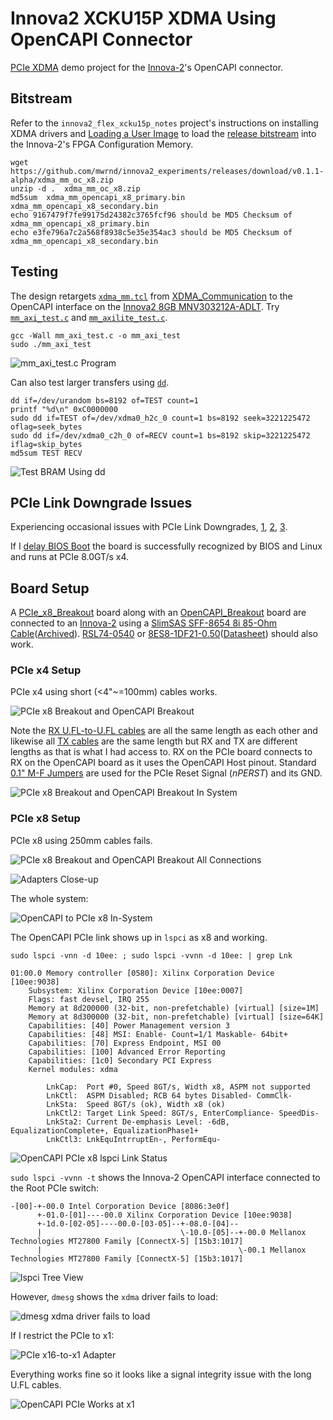 # Innova2 XCKU15P XDMA Using OpenCAPI Connector

[PCIe XDMA](https://docs.xilinx.com/r/en-US/pg195-pcie-dma/Introduction) demo project for the [Innova-2](https://www.nvidia.com/en-us/networking/ethernet/innova-2-flex/)'s OpenCAPI connector.




## Bitstream

Refer to the `innova2_flex_xcku15p_notes` project's instructions on installing XDMA drivers and [Loading a User Image](https://github.com/mwrnd/innova2_flex_xcku15p_notes/#loading-a-user-image) to load the [release bitstream](https://github.com/mwrnd/innova2_experiments/releases) into the Innova-2's FPGA Configuration Memory.

```
wget https://github.com/mwrnd/innova2_experiments/releases/download/v0.1.1-alpha/xdma_mm_oc_x8.zip
unzip -d .  xdma_mm_oc_x8.zip
md5sum  xdma_mm_opencapi_x8_primary.bin  xdma_mm_opencapi_x8_secondary.bin
echo 9167479f7fe99175d24382c3765fcf96 should be MD5 Checksum of xdma_mm_opencapi_x8_primary.bin
echo e3fe796a7c2a568f8938c5e35e354ac3 should be MD5 Checksum of xdma_mm_opencapi_x8_secondary.bin
```




## Testing

The design retargets [`xdma_mm.tcl`](https://github.com/mwrnd/notes/blob/4e1ad75aed96eb8179aa0a412fde77543853141e/XDMA_Communication/xdma_mm.tcl) from [XDMA_Communication](https://github.com/mwrnd/notes/tree/main/XDMA_Communication) to the OpenCAPI interface on the [Innova2 8GB MNV303212A-ADLT](https://github.com/mwrnd/innova2_flex_xcku15p_notes). Try [`mm_axi_test.c`](https://github.com/mwrnd/notes/blob/4e1ad75aed96eb8179aa0a412fde77543853141e/XDMA_Communication/mm_axi_test.c) and [`mm_axilite_test.c`](https://github.com/mwrnd/notes/blob/4e1ad75aed96eb8179aa0a412fde77543853141e/XDMA_Communication/mm_axilite_test.c).

```
gcc -Wall mm_axi_test.c -o mm_axi_test
sudo ./mm_axi_test
```

![mm_axi_test.c Program](https://raw.githubusercontent.com/mwrnd/notes/4e1ad75aed96eb8179aa0a412fde77543853141e/XDMA_Communication/img/mm_axi_test_Run.png)

Can also test larger transfers using [`dd`](https://manpages.ubuntu.com/manpages/trusty/man1/dd.1.html).
```
dd if=/dev/urandom bs=8192 of=TEST count=1
printf "%d\n" 0xC0000000
sudo dd if=TEST of=/dev/xdma0_h2c_0 count=1 bs=8192 seek=3221225472 oflag=seek_bytes
sudo dd if=/dev/xdma0_c2h_0 of=RECV count=1 bs=8192 skip=3221225472 iflag=skip_bytes
md5sum TEST RECV
```

![Test BRAM Using dd](img/BRAM_dd_Test_With_Random_Data.png)




## PCIe Link Downgrade Issues

Experiencing occasional issues with PCIe Link Downgrades, [1](https://support.xilinx.com/s/question/0D54U00007XJ4l1SAD/how-to-change-to-pcie-gen2-x4-lane-or-pcie-gen2-x4-lane-while-operating-in-pcie-gen3-x4-lane?language=en_US), [2](https://support.xilinx.com/s/question/0D54U00007HjpxzSAB/when-placing-a-gen3-x8-configured-pcie-board-into-a-gen4gen5-compatible-x8-slot-link-width-recognition-issue-occurs?language=en_US), [3](https://support.xilinx.com/s/question/0D54U00007950HjSAI/xilinx-pcie-endpoint-is-no-longer-recognized-by-the-system-after-a-warm-reset?language=en_US).

If I [delay BIOS Boot](https://github.com/mwrnd/innova2_flex_xcku15p_notes/tree/c46870c3a3f18e3aa30c7b1572059518458462c1/debug_notes#delay-motherboard-boot-using-reset-capacitor) the board is successfully recognized by BIOS and Linux and runs at PCIe 8.0GT/s x4.




## Board Setup

A [PCIe_x8_Breakout](https://github.com/mwrnd/PCIe_x8_Breakout) board along with an [OpenCAPI_Breakout](https://github.com/mwrnd/OpenCAPI_Breakout) board are connected to an [Innova-2](https://www.nvidia.com/en-us/networking/ethernet/innova-2-flex/) using a 
 [SlimSAS SFF-8654 8i 85-Ohm Cable](https://www.sfpcables.com/24g-internal-slimsas-sff-8654-to-sff-8654-8i-cable-straight-to-90-degree-left-angle-8x-12-sas-4-0-85-ohm-0-5-1-meter)([Archived](https://web.archive.org/web/20210121175017/https://www.sfpcables.com/24g-internal-slimsas-sff-8654-to-sff-8654-8i-cable-straight-to-90-degree-left-angle-8x-12-sas-4-0-85-ohm-0-5-1-meter)). [RSL74-0540](http://www.amphenol-ast.com/v3/en/product_view.aspx?id=235) or [8ES8-1DF21-0.50](https://www.3m.com/3M/en_US/p/d/b5000000278/)([Datasheet](https://multimedia.3m.com/mws/media/1398233O/3m-slimline-twin-ax-assembly-sff-8654-x8-30awg-78-5100-2665-8.pdf)) should also work.




### PCIe x4 Setup

PCIe x4 using short (<4"~=100mm) cables works.

![PCIe x8 Breakout and OpenCAPI Breakout](img/PCIe_and_OpenCAPI_Breakout.jpg)

Note the [RX U.FL-to-U.FL cables](https://www.digikey.com/en/products/detail/te-connectivity-amp-connectors/2118651-6/11205742) are all the same length as each other and likewise all [TX cables](https://www.digikey.com/en/products/detail/te-connectivity-amp-connectors/2015698-2/1249186) are the same length but RX and TX are different lengths as that is what I had access to. RX on the PCIe board connects to RX on the OpenCAPI board as it uses the OpenCAPI Host pinout. Standard [0.1" M-F Jumpers](https://www.digikey.com/en/products/detail/adafruit-industries-llc/1954/6827087) are used for the PCIe Reset Signal (*nPERST*) and its GND.

![PCIe x8 Breakout and OpenCAPI Breakout In System](img/PCIe_and_OpenCAPI_Breakout_in_System.jpg)




### PCIe x8 Setup

PCIe x8 using 250mm cables fails.

![PCIe x8 Breakout and OpenCAPI Breakout All Connections](img/OpenCAPI_and_PCIe_x8_Adapters_with_All_Connections.jpg)

![Adapters Close-up](img/OpenCAPI_and_PCIe_x8_Adapters.jpg)

The whole system:

![OpenCAPI to PCIe x8 In-System](img/Innova2_OpenCAPI-to-PCIe_x8_In-System.jpg)

The OpenCAPI PCIe link shows up in `lspci` as x8 and working.
```
sudo lspci -vnn -d 10ee: ; sudo lspci -vvnn -d 10ee: | grep Lnk
```

```
01:00.0 Memory controller [0580]: Xilinx Corporation Device [10ee:9038]
    Subsystem: Xilinx Corporation Device [10ee:0007]
    Flags: fast devsel, IRQ 255
    Memory at 8d200000 (32-bit, non-prefetchable) [virtual] [size=1M]
    Memory at 8d300000 (32-bit, non-prefetchable) [virtual] [size=64K]
    Capabilities: [40] Power Management version 3
    Capabilities: [48] MSI: Enable- Count=1/1 Maskable- 64bit+
    Capabilities: [70] Express Endpoint, MSI 00
    Capabilities: [100] Advanced Error Reporting
    Capabilities: [1c0] Secondary PCI Express
    Kernel modules: xdma

        LnkCap:  Port #0, Speed 8GT/s, Width x8, ASPM not supported
        LnkCtl:  ASPM Disabled; RCB 64 bytes Disabled- CommClk-
        LnkSta:  Speed 8GT/s (ok), Width x8 (ok)
        LnkCtl2: Target Link Speed: 8GT/s, EnterCompliance- SpeedDis-
        LnkSta2: Current De-emphasis Level: -6dB, EqualizationComplete+, EqualizationPhase1+
        LnkCtl3: LnkEquIntrruptEn-, PerformEqu-
```

![OpenCAPI PCIe x8 lspci Link Status](OpenCAPI_PCIe_x8_lspci_Link_Status.png)

`sudo lspci -vvnn -t` shows the Innova-2 OpenCAPI interface connected to the Root PCIe switch:

```
-[00]-+-00.0 Intel Corporation Device [8086:3e0f]
      +-01.0-[01]----00.0 Xilinx Corporation Device [10ee:9038]
      +-1d.0-[02-05]----00.0-[03-05]--+-08.0-[04]--
      |                               \-10.0-[05]--+-00.0 Mellanox Technologies MT27800 Family [ConnectX-5] [15b3:1017]
      |                                            \-00.1 Mellanox Technologies MT27800 Family [ConnectX-5] [15b3:1017]
```

![lspci Tree View](img/OpenCAPI_PCIe_x8_lspci_tree.jpg)

However, `dmesg` shows the `xdma` driver fails to load:

![dmesg xdma driver fails to load](img/OpenCAPI_PCIe_x8_is_Failing.png)

If I restrict the PCIe to x1:

![PCIe x16-to-x1 Adapter](img/PCIe_x16-to-x1_Adapter.jpg)

Everything works fine so it looks like a signal integrity issue with the long U.FL cables.

![OpenCAPI PCIe Works at x1](img/OpenCAPI_PCIe_x8_Works_at_x1.jpg)




